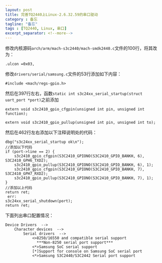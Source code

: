 ```yaml
---
layout: post
title: 完善TQ2440上Linux-2.6.32.59的串口驱动
category : 备忘
tagline: "备忘"
tags : [TQ2440, Linux, 串口]
excerpt_separator: <!--more-->
---
```


修改内核源码``arch/arm/mach-s3c2440/mach-smdk2440.c``文件的100行，将其改为：

    .ulcon =0x03,

修改``drivers/serial/samsung.c``文件的53行添加如下内容：

    #include <mach/regs-gpio.h>

然后在397行左右，函数``static int s3c24xx_serial_startup(struct uart_port *port)``之前添加

<!--more-->

    extern void s3c2410_gpio_cfgpin(unsigned int pin, unsigned int function);

    extern void s3c2410_gpio_pullup(unsigned int pin, unsigned int to);

然后在462行左右添加以下注释说明处的代码：

    dbg("s3c24xx_serial_startup ok\n");
    //添加以下代码
    if (port->line == 2) {
        s3c2410_gpio_cfgpin(S3C2410_GPIONO(S3C2410_GPIO_BANKH, 6), S3C2410_GPH6_TXD2);
        s3c2410_gpio_pullup(S3C2410_GPIONO(S3C2410_GPIO_BANKH, 6), 1);
        s3c2410_gpio_cfgpin(S3C2410_GPIONO(S3C2410_GPIO_BANKH, 7), S3C2410_GPH7_RXD2);
        s3c2410_gpio_pullup(S3C2410_GPIONO(S3C2410_GPIO_BANKH, 7), 1);
    }
    //添加以上代码
    return ret;
     err:
    s3c24xx_serial_shutdown(port);
    return ret;

下面列出串口配置情况：

    Device Drivers  -->
        Character devices  -->
            Serial drivers  -->
                <>8250/16550 and compatible serial support
                  ***Non-8250 serial port support***
                <*>Samsung SoC serial support
                [*]Support for console on Samsung SoC serial port
                <*>Samsung S3C2440/S3C2442 Serial port support
